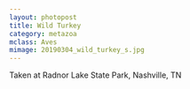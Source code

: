 ```yaml
---
layout: photopost
title: Wild Turkey
category: metazoa
mclass: Aves
mimage: 20190304_wild_turkey_s.jpg
---
```


Taken at Radnor Lake State Park, Nashville, TN
